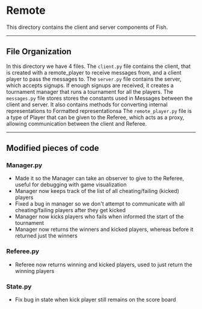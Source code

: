 # Remote

This directory contains the client and server components of Fish.

---

## File Organization

In this directory we have 4 files. The `client.py` file contains the client,
that is created with a remote_player to receive messages from, and a
client player to pass the messages to. The `server.py` file contains the server,
which accepts signups. If enough signups are received, it creates a tournament
manager that runs a tournament for all the players. The `messages.py` file stores
stores the constants used in Messages between the client and server. It also
contains methods for converting internal representations to Formatted representationsa
The `remote_player.py` file is a type of Player that can be given to the Referee,
which acts as a proxy, allowing communication between the client and Referee.

---

## Modified pieces of code

### Manager.py

- Made it so the Manager can take an observer to give to the Referee, useful for debugging with game visualization
- Manager now keeps track of the list of all cheating/failing (kicked) players
- Fixed a bug in manager so we don't attempt to communicate with all cheating/failing players after they get kicked
- Manager now kicks players who fails when informed the start of the tournament
- Manager now returns the winners and kicked players, whereas before it returned just the winners

### Referee.py

- Referee now returns winning and kicked players, used to just return the winning players

### State.py

- Fix bug in state when kick player still remains on the score board
